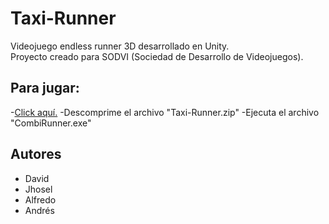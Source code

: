 # Taxi-Runner

Videojuego endless runner 3D desarrollado en Unity.  
Proyecto creado para SODVI (Sociedad de Desarrollo de Videojuegos).

## Para jugar:
-[Click aquí.](https://www.mediafire.com/file/7tweu37ryu98dyn/Taxi-Runner.zip/file)
-Descomprime el archivo "Taxi-Runner.zip"
-Ejecuta el archivo "CombiRunner.exe"

## **Autores**
- David
- Jhosel
- Alfredo
- Andrés
